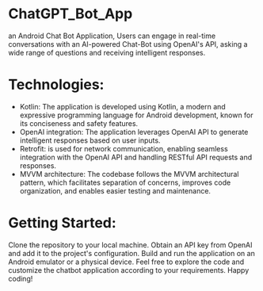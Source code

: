 # ChatGPT_Bot_App

an Android Chat Bot Application, Users can engage in real-time conversations with an AI-powered Chat-Bot using OpenAI's API, asking a wide range of questions and receiving intelligent responses.

# Technologies:

- Kotlin: The application is developed using Kotlin, a modern and expressive programming language for Android development, known for its conciseness and safety features.
- OpenAI integration: The application leverages OpenAI API to generate intelligent responses based on user inputs.
- Retrofit: is used for network communication, enabling seamless integration with the OpenAI API and handling RESTful API requests and responses.
- MVVM architecture: The codebase follows the MVVM architectural pattern, which facilitates separation of concerns, improves code organization, and enables easier testing and maintenance.

# Getting Started:

Clone the repository to your local machine.
Obtain an API key from OpenAI and add it to the project's configuration.
Build and run the application on an Android emulator or a physical device.
Feel free to explore the code and customize the chatbot application according to your requirements. Happy coding!







